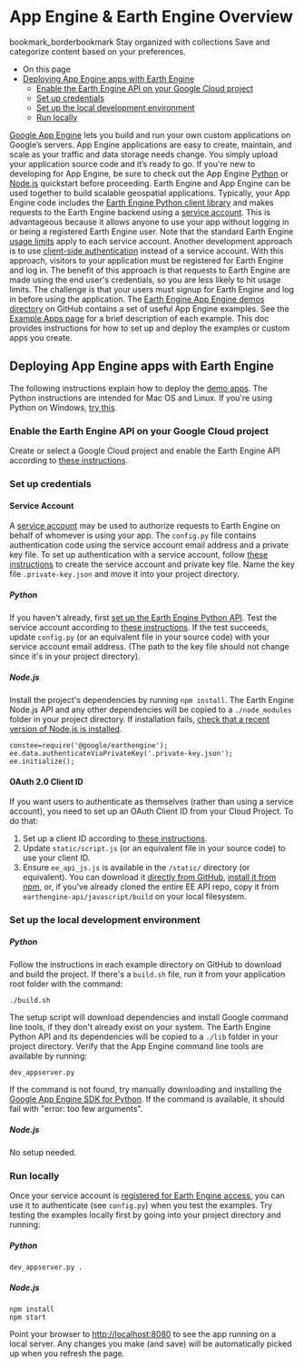  
#  App Engine & Earth Engine Overview 
bookmark_borderbookmark Stay organized with collections  Save and categorize content based on your preferences. 
  * On this page
  * [Deploying App Engine apps with Earth Engine](https://developers.google.com/earth-engine/guides/app_engine_intro#deploying-app-engine-apps-with-earth-engine)
    * [ Enable the Earth Engine API on your Google Cloud project ](https://developers.google.com/earth-engine/guides/app_engine_intro#enable-the-earth-engine-api-on-your-google-cloud-project)
    * [Set up credentials](https://developers.google.com/earth-engine/guides/app_engine_intro#set-up-credentials)
    * [Set up the local development environment](https://developers.google.com/earth-engine/guides/app_engine_intro#set-up-the-local-development-environment)
    * [Run locally](https://developers.google.com/earth-engine/guides/app_engine_intro#run-locally)


[Google App Engine](https://cloud.google.com/appengine) lets you build and run your own custom applications on Google’s servers. App Engine applications are easy to create, maintain, and scale as your traffic and data storage needs change. You simply upload your application source code and it’s ready to go. If you're new to developing for App Engine, be sure to check out the App Engine [Python](https://cloud.google.com/appengine/docs/standard/python/quickstart) or [Node.js](https://cloud.google.com/appengine/docs/flexible/nodejs/quickstart) quickstart before proceeding.
Earth Engine and App Engine can be used together to build scalable geospatial applications. Typically, your App Engine code includes the [Earth Engine Python client library](https://github.com/google/earthengine-api/tree/master/python) and makes requests to the Earth Engine backend using a [service account](https://developers.google.com/earth-engine/guides/service_account). This is advantageous because it allows anyone to use your app without logging in or being a registered Earth Engine user. Note that the standard Earth Engine [usage limits](https://developers.google.com/earth-engine/guides/usage) apply to each service account.
Another development approach is to use [ client-side authentication](https://github.com/google/earthengine-api/tree/master/demos/client-auth) instead of a service account. With this approach, visitors to your application must be registered for Earth Engine and log in. The benefit of this approach is that requests to Earth Engine are made using the end user's credentials, so you are less likely to hit usage limits. The challenge is that your users must signup for Earth Engine and log in before using the application.
The [Earth Engine App Engine demos directory](https://github.com/google/earthengine-api/tree/master/demos) on GitHub contains a set of useful App Engine examples. See the [Example Apps page](https://developers.google.com/earth-engine/guides/app_engine_examples) for a brief description of each example. This doc provides instructions for how to set up and deploy the examples or custom apps you create.
## Deploying App Engine apps with Earth Engine
The following instructions explain how to deploy the [demo apps](https://github.com/google/earthengine-api/tree/master/demos). The Python instructions are intended for Mac OS and Linux. If you're using Python on Windows, [ try this](https://groups.google.com/forum/#!msg/google-earth-engine-developers/aL5ufRsiWlA/s0dvAri0SGoJ).
###  Enable the Earth Engine API on your Google Cloud project 
Create or select a Google Cloud project and enable the Earth Engine API according to [these instructions](https://developers.google.com/earth-engine/earthengine_cloud_project_setup). 
### Set up credentials
#### Service Account
A [service account](https://developers.google.com/identity/protocols/OAuth2ServiceAccount) may be used to authorize requests to Earth Engine on behalf of whomever is using your app. The `config.py` file contains authentication code using the service account email address and a private key file. To set up authentication with a service account, follow [these instructions](https://developers.google.com/earth-engine/guides/service_account) to create the service account and private key file. Name the key file `.private-key.json` and move it into your project directory.
##### Python
If you haven't already, first [set up the Earth Engine Python API](https://developers.google.com/earth-engine/guides/python_install). Test the service account according to [these instructions](https://developers.google.com/earth-engine/guides/service_account#use-the-service-account).
If the test succeeds, update `config.py` (or an equivalent file in your source code) with your service account email address. (The path to the key file should not change since it's in your project directory).
##### Node.js
Install the project's dependencies by running `npm install`. The Earth Engine Node.js API and any other dependencies will be copied to a `./node_modules` folder in your project directory. If installation fails, [check that a recent version of Node.js is installed](https://developers.google.com/earth-engine/guides/npm_install). 
```
constee=require('@google/earthengine');
ee.data.authenticateViaPrivateKey('.private-key.json');
ee.initialize();
```

#### OAuth 2.0 Client ID
If you want users to authenticate as themselves (rather than using a service account), you need to set up an OAuth Client ID from your Cloud Project. To do that: 
  1. Set up a client ID according to [these instructions](https://developers.google.com/earth-engine/earthengine_cloud_project_setup#create-oauth-2.0-client).
  2. Update `static/script.js` (or an equivalent file in your source code) to use your client ID.
  3. Ensure `ee_api_js.js` is available in the `/static/` directory (or equivalent). You can download it [ directly from GitHub](https://github.com/google/earthengine-api/blob/master/javascript/build/ee_api_js.js), [ install it from npm](https://www.npmjs.com/package/@google/earthengine), or, if you've already cloned the entire EE API repo, copy it from `earthengine-api/javascript/build` on your local filesystem.


### Set up the local development environment
##### Python
Follow the instructions in each example directory on GitHub to download and build the project. If there's a `build.sh` file, run it from your application root folder with the command:
```
./build.sh

```

The setup script will download dependencies and install Google command line tools, if they don't already exist on your system. The Earth Engine Python API and its dependencies will be copied to a `./lib` folder in your project directory.
Verify that the App Engine command line tools are available by running:
```
dev_appserver.py

```

If the command is not found, try manually downloading and installing the [Google App Engine SDK for Python](https://cloud.google.com/appengine/downloads#Google_App_Engine_SDK_for_Python). If the command is available, it should fail with "error: too few arguments".
##### Node.js
No setup needed.
### Run locally
Once your service account is [registered for Earth Engine access](https://developers.google.com/earth-engine/guides/service_account#register-the-service-account-to-use-earth-engine), you can use it to authenticate (see `config.py`) when you test the examples. Try testing the examples locally first by going into your project directory and running:
##### Python
```
dev_appserver.py .

```

##### Node.js
```
npm install
npm start

```

Point your browser to <http://localhost:8080> to see the app running on a local server. Any changes you make (and save) will be automatically picked up when you refresh the page.
